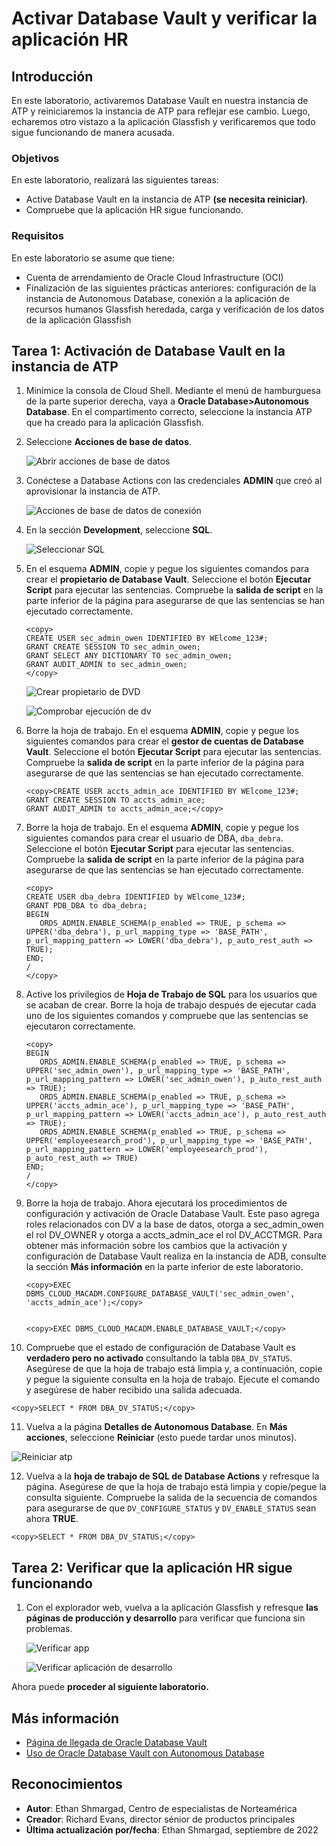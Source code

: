 # Activar Database Vault y verificar la aplicación HR

## Introducción

En este laboratorio, activaremos Database Vault en nuestra instancia de ATP y reiniciaremos la instancia de ATP para reflejar ese cambio. Luego, echaremos otro vistazo a la aplicación Glassfish y verificaremos que todo sigue funcionando de manera acusada.

### Objetivos

En este laboratorio, realizará las siguientes tareas:

*   Active Database Vault en la instancia de ATP **(se necesita reiniciar)**.
*   Compruebe que la aplicación HR sigue funcionando.

### Requisitos

En este laboratorio se asume que tiene:

*   Cuenta de arrendamiento de Oracle Cloud Infrastructure (OCI)
*   Finalización de las siguientes prácticas anteriores: configuración de la instancia de Autonomous Database, conexión a la aplicación de recursos humanos Glassfish heredada, carga y verificación de los datos de la aplicación Glassfish

## Tarea 1: Activación de Database Vault en la instancia de ATP

1.  Minimice la consola de Cloud Shell. Mediante el menú de hamburguesa de la parte superior derecha, vaya a **Oracle Database>Autonomous Database**. En el compartimento correcto, seleccione la instancia ATP que ha creado para la aplicación Glassfish.
    
2.  Seleccione **Acciones de base de datos**.
    
    ![Abrir acciones de base de datos](images/database-actions.png)
    
3.  Conéctese a Database Actions con las credenciales **ADMIN** que creó al aprovisionar la instancia de ATP.
    
    ![Acciones de base de datos de conexión](images/db-actions-login.png)
    
4.  En la sección **Development**, seleccione **SQL**.
    
    ![Seleccionar SQL](images/select-sql.png)
    
5.  En el esquema **ADMIN**, copie y pegue los siguientes comandos para crear el **propietario de Database Vault**. Seleccione el botón **Ejecutar Script** para ejecutar las sentencias. Compruebe la **salida de script** en la parte inferior de la página para asegurarse de que las sentencias se han ejecutado correctamente.
    
        <copy>
        CREATE USER sec_admin_owen IDENTIFIED BY WElcome_123#;
        GRANT CREATE SESSION TO sec_admin_owen;
        GRANT SELECT ANY DICTIONARY TO sec_admin_owen;
        GRANT AUDIT_ADMIN to sec_admin_owen;
        </copy>
        
    
    ![Crear propietario de DVD](images/create-dv-owner.png)
    
    ![Comprobar ejecución de dv](images/check-dv-execution.png)
    
6.  Borre la hoja de trabajo. En el esquema **ADMIN**, copie y pegue los siguientes comandos para crear el **gestor de cuentas de Database Vault**. Seleccione el botón **Ejecutar Script** para ejecutar las sentencias. Compruebe la **salida de script** en la parte inferior de la página para asegurarse de que las sentencias se han ejecutado correctamente.
    
        <copy>CREATE USER accts_admin_ace IDENTIFIED BY WElcome_123#;
        GRANT CREATE SESSION TO accts_admin_ace;
        GRANT AUDIT_ADMIN to accts_admin_ace;</copy>
        
7.  Borre la hoja de trabajo. En el esquema **ADMIN**, copie y pegue los siguientes comandos para crear el usuario de DBA, `dba_debra`. Seleccione el botón **Ejecutar Script** para ejecutar las sentencias. Compruebe la **salida de script** en la parte inferior de la página para asegurarse de que las sentencias se han ejecutado correctamente.
    
        <copy>
        CREATE USER dba_debra IDENTIFIED by WElcome_123#;
        GRANT PDB_DBA to dba_debra;
        BEGIN
           ORDS_ADMIN.ENABLE_SCHEMA(p_enabled => TRUE, p_schema => UPPER('dba_debra'), p_url_mapping_type => 'BASE_PATH', p_url_mapping_pattern => LOWER('dba_debra'), p_auto_rest_auth => TRUE);
        END;
        /
        </copy>
        
8.  Active los privilegios de **Hoja de Trabajo de SQL** para los usuarios que se acaban de crear. Borre la hoja de trabajo después de ejecutar cada uno de los siguientes comandos y compruebe que las sentencias se ejecutaron correctamente.
    
        <copy>
        BEGIN
           ORDS_ADMIN.ENABLE_SCHEMA(p_enabled => TRUE, p_schema => UPPER('sec_admin_owen'), p_url_mapping_type => 'BASE_PATH', p_url_mapping_pattern => LOWER('sec_admin_owen'), p_auto_rest_auth => TRUE);
           ORDS_ADMIN.ENABLE_SCHEMA(p_enabled => TRUE, p_schema => UPPER('accts_admin_ace'), p_url_mapping_type => 'BASE_PATH', p_url_mapping_pattern => LOWER('accts_admin_ace'), p_auto_rest_auth => TRUE);
           ORDS_ADMIN.ENABLE_SCHEMA(p_enabled => TRUE, p_schema => UPPER('employeesearch_prod'), p_url_mapping_type => 'BASE_PATH', p_url_mapping_pattern => LOWER('employeesearch_prod'), p_auto_rest_auth => TRUE)
        END;
        /
        </copy>
        
9.  Borre la hoja de trabajo. Ahora ejecutará los procedimientos de configuración y activación de Oracle Database Vault. Este paso agrega roles relacionados con DV a la base de datos, otorga a sec\_admin\_owen el rol DV\_OWNER y otorga a accts\_admin\_ace el rol DV\_ACCTMGR. Para obtener más información sobre los cambios que la activación y configuración de Database Vault realiza en la instancia de ADB, consulte la sección **Más información** en la parte inferior de este laboratorio.
    
        <copy>EXEC DBMS_CLOUD_MACADM.CONFIGURE_DATABASE_VAULT('sec_admin_owen', 'accts_admin_ace');</copy>
        
    
        <copy>EXEC DBMS_CLOUD_MACADM.ENABLE_DATABASE_VAULT;</copy>
        
10.  Compruebe que el estado de configuración de Database Vault es **verdadero pero no activado** consultando la tabla `DBA_DV_STATUS`. Asegúrese de que la hoja de trabajo está limpia y, a continuación, copie y pegue la siguiente consulta en la hoja de trabajo. Ejecute el comando y asegúrese de haber recibido una salida adecuada.
    

    <copy>SELECT * FROM DBA_DV_STATUS;</copy>
    

11.  Vuelva a la página **Detalles de Autonomous Database**. En **Más acciones**, seleccione **Reiniciar** (esto puede tardar unos minutos).

![Reiniciar atp](images/restart-atp.png)

12.  Vuelva a la **hoja de trabajo de SQL de Database Actions** y refresque la página. Asegúrese de que la hoja de trabajo está limpia y copie/pegue la consulta siguiente. Compruebe la salida de la secuencia de comandos para asegurarse de que `DV_CONFIGURE_STATUS` y `DV_ENABLE_STATUS` sean ahora **TRUE**.

    <copy>SELECT * FROM DBA_DV_STATUS;</copy>
    

## Tarea 2: Verificar que la aplicación HR sigue funcionando

1.  Con el explorador web, vuelva a la aplicación Glassfish y refresque **las páginas de producción y desarrollo** para verificar que funciona sin problemas.
    
    ![Verificar app](images/front-page-prod.png)
    
    ![Verificar aplicación de desarrollo](images/front-page-dev.png)
    

Ahora puede **proceder al siguiente laboratorio.**

## Más información

*   [Página de llegada de Oracle Database Vault](https://www.oracle.com/security/database-security/database-vault/)
*   [Uso de Oracle Database Vault con Autonomous Database](https://docs.oracle.com/en/cloud/paas/autonomous-database/adbsa/autonomous-database-vault.html)

## Reconocimientos

*   **Autor**: Ethan Shmargad, Centro de especialistas de Norteamérica
*   **Creador**: Richard Evans, director sénior de productos principales
*   **Última actualización por/fecha**: Ethan Shmargad, septiembre de 2022